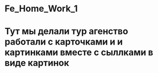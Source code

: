 # Fe_Home_Work_1
# Тут мы делали тур агенство работали с карточками и и картинками вместе с сыллками в виде картинок
